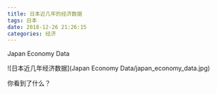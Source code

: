 ```yaml
---
title: 日本近几年的经济数据
tags: 日本
date: 2018-12-26 21:26:15
categories: 经济
---
```

Japan Economy Data
<!-- more -->
![日本近几年经济数据](Japan Economy Data/japan_economy_data.jpg)

你看到了什么？